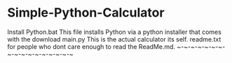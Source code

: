 # Simple-Python-Calculator
Install Python.bat
This file installs Python via a python installer that comes with the download
main.py
This is the actual calculator its self.
readme.txt
for people who dont care enough to read the ReadMe.md.
~-~-~-~-~-~-~-~-~-~-~-~-~-~-~-~-~
